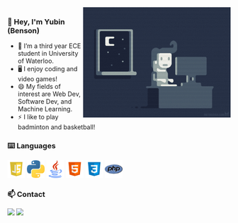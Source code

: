 <img alt="GIF" align="right" height="250px" src="https://github.com/shenbenson/shenbenson/blob/master/assets/programming.gif"/>

### 👋 Hey, I'm Yubin (Benson)

-   🌱 I’m a third year ECE student in University of Waterloo.
-   🖥️ I enjoy coding and video games!
-   😄 My fields of interest are Web Dev, Software Dev, and Machine Learning.
-   ⚡ I like to play badminton and basketball!

### ⌨️ Languages

<div>
  <img title="JS" alt="JS" src="https://github.com/shenbenson/shenbenson/blob/master/assets/JS.png" height="40px">
  <img title="Python" alt="Python" src="https://github.com/shenbenson/shenbenson/blob/master/assets/python.png" height="40px">
  <img title="Java" alt="Java" src="https://github.com/shenbenson/shenbenson/blob/master/assets/java.png" height="40px">
  <img title="HTML" alt="HTML" src="https://github.com/shenbenson/shenbenson/blob/master/assets/HTML.png" height="40px">
  <img title="CSS" alt="CSS" src="https://github.com/shenbenson/shenbenson/blob/master/assets/CSS.png" height="40px">
  <img title="PHP" alt="PHP" src="https://github.com/shenbenson/shenbenson/blob/master/assets/PHP.png" height="40px">
</div>

### 📫 Contact

<a href="https://bensonshen.com" target="_blank"><img src="https://img.shields.io/badge/-My%20Website-red?logo=Internet%20Explorer&logoColor=white"></a> <a href="mailto:y343shen@uwaterloo.ca" target="_blank"><img src="https://img.shields.io/badge/-y343shen@uwaterloo.ca-yellow?logo=Minutemailer&logoColor=white"></a>

<!--
**shenbenson/shenbenson** is a ✨ _special_ ✨ repository because its `README.md` (this file) appears on your GitHub profile.

Here are some ideas to get you started:

- 🔭 I’m currently working on ...
- 🌱 I’m currently learning ...
- 👯 I’m looking to collaborate on ...
- 🤔 I’m looking for help with ...
- 💬 Ask me about ...
- 📫 How to reach me: ...
- 😄 Pronouns: ...
- ⚡ Fun fact: ...
-->
